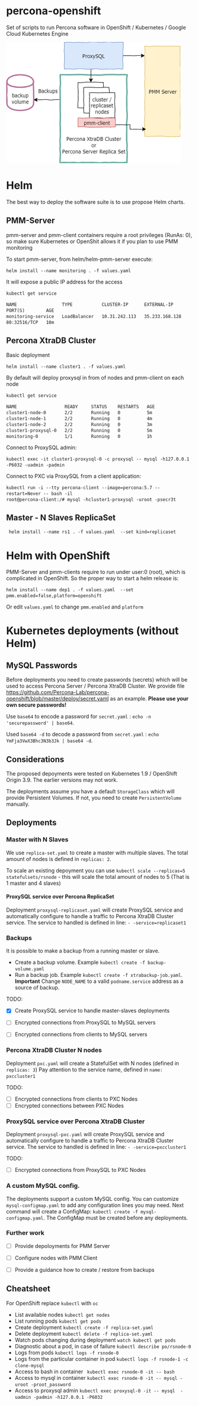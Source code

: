 # percona-openshift
Set of scripts to run Percona software in OpenShift / Kubernetes / Google Cloud Kubernetes Engine

![Schema](/_img/K8S_Diagram.png "K8S")

# Helm
The best way to deploy the software suite is to use propose Helm charts.

## PMM-Server
pmm-server and pmm-client containers require a root privileges (RunAs: 0), so make sure Kubernetes or OpenShit allows it
if you plan to use PMM monitoring

To start pmm-server, from helm/helm-pmm-server execute:

    helm install --name monitoring . -f values.yaml

It will expose a public IP address for the access

    kubectl get service
```
NAME                 TYPE           CLUSTER-IP      EXTERNAL-IP      PORT(S)        AGE
monitoring-service   LoadBalancer   10.31.242.113   35.233.168.128   80:32516/TCP   10m
```

## Percona XtraDB Cluster

Basic deployment

    helm install --name cluster1 . -f values.yaml

By default will deploy proxysql in from of nodes and pmm-client on each node

    kubectl get service
```
NAME                  READY     STATUS    RESTARTS   AGE
cluster1-node-0       2/2       Running   0          5m
cluster1-node-1       2/2       Running   0          4m
cluster1-node-2       2/2       Running   0          3m
cluster1-proxysql-0   2/2       Running   0          5m
monitoring-0          1/1       Running   0          1h
```

Connect to ProxySQL admin:
    
    kubectl exec -it cluster1-proxysql-0 -c proxysql -- mysql -h127.0.0.1 -P6032 -uadmin -padmin

Connect to PXC via ProxySQL from a client application:

```
kubectl run -i --tty percona-client --image=percona:5.7 --restart=Never -- bash -il
root@percona-client:/# mysql -hcluster1-proxysql -uroot -psecr3t    
```

## Master - N Slaves ReplicaSet

     helm install --name rs1 . -f values.yaml  --set kind=replicaset

# Helm with OpenShift

PMM-Server and pmm-clients require to run under user:0 (root), which is complicated in OpenShift.
So the proper way to start a helm release is:

    helm install --name dep1 . -f values.yaml  --set pmm.enabled=false,platform=openshift
Or edit `values.yaml` to change `pmm.enabled` and `platform`

# Kubernetes deployments (without Helm)

## MySQL Passwords
Before deployments you need to create passwords (secrets) which will be used to access Percona Server / Percona XtraDB Cluster.
We provide file https://github.com/Percona-Lab/percona-openshift/blob/master/deploy/secret.yaml as an example. **Please use your own secure passwords!**

Use `base64` to encode a password for `secret.yaml` : `echo -n 'securepassword' | base64`.

Used `base64 -d` to decode a password from `secret.yaml` : `echo YmFja3VwX3Bhc3N3b3Jk | base64 -d`.


## Considerations
The proposed depoyments were tested on Kubernetes 1.9 / OpenShift Origin 3.9. The earlier versions may not work.

The deployments assume you have a default `StorageClass` which will provide Persistent Volumes. If not, you need to create `PersistentVolume` manually.

## Deployments

### Master with N Slaves

We use `replica-set.yaml` to create a master with multiple slaves. The total amount of nodes is defined in `replicas: 2`.

To scale an existing depoyment you can use `kubectl scale --replicas=5 statefulsets/rsnode` - this will scale the total amount of nodes to 5 (That is 1 master and 4 slaves)

#### ProxySQL service over Percona ReplicaSet

Deployment `proxysql-replicaset.yaml` will create ProxySQL service and automatically configure to handle a traffic to Percona XtraDB Cluster service.
The service to handled is defined in line: `- -service=replicaset1`

### Backups

It is possible to make a backup from a running master or slave.
- Create a backup volume. Example `kubectl create -f backup-volume.yaml`
- Run a backup job. Example `kubectl create -f xtrabackup-job.yaml`. **Important** Change `NODE_NAME` to a valid `podname.service` address as a source of backup.

TODO:
- [X] Create ProxySQL service to handle master-slaves deployments
- [ ] Encrypted connections from ProxySQL to MySQL servers
- [ ] Encrypted connections from clients to MySQL servers


### Percona XtraDB Cluster N nodes
Deployment `pxc.yaml` will create a StatefulSet with N nodes (defined in `replicas: 3`)
Pay attention to the service name, defined in `name: pxccluster1`

TODO:
- [ ] Encrypted connections from clients to PXC Nodes
- [ ] Encrypted connections between PXC Nodes

### ProxySQL service over Percona XtraDB Cluster

Deployment `proxysql-pxc.yaml` will create ProxySQL service and automatically configure to handle a traffic to Percona XtraDB Cluster service.
The service to handled is defined in line: `- -service=pxccluster1`

TODO:
- [ ] Encrypted connections from ProxySQL to PXC Nodes

### A custom MySQL config. 
The deployments support a custom MySQL config.
You can customize `mysql-configmap.yaml` to add any configuration lines you may need.
Next command will create a ConfigMap: `kubectl create -f mysql-configmap.yaml`. The ConfigMap must be created before any deployments.

### Further work
- [ ] Provide depoloyments for PMM Server
- [ ] Configure nodes with PMM Client
- [ ] Provide a guidance how to create / restore from backups


## Cheatsheet

For OpenShift replace `kubectl` with `oc`

* List available nodes `kubectl get nodes`
* List running pods `kubectl get pods`
* Create deployment `kubectl create -f replica-set.yaml`
* Delete deployment `kubectl delete -f replica-set.yaml`
* Watch pods changing during deployment `watch kubectl get pods`
* Diagnostic about a pod, in case of failure `kubectl describe po/rsnode-0`
* Logs from pods `kubectl logs -f rsnode-0`
* Logs from the particular container in pod `kubectl logs -f rsnode-1 -c clone-mysql`
* Access to bash in container ` kubectl exec rsnode-0 -it -- bash`
* Access to mysql in container `kubectl exec rsnode-0 -it -- mysql -uroot -proot_password`
* Access to proxysql admin `kubectl exec proxysql-0 -it -- mysql  -uadmin -padmin -h127.0.0.1 -P6032`
